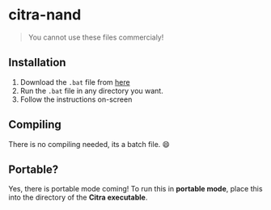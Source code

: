 # citra-nand

> You cannot use these files commercialy!
## Installation
1. Download the `.bat` file from [here](batch/CIT_NAND_archive.bat)
2. Run the `.bat` file in any directory you want.
3. Follow the instructions on-screen
## Compiling
There is no compiling needed, its a batch file.  :smile:
## Portable?
Yes, there is portable mode coming!
To run this in **portable mode**, place this into the directory of the **Citra executable**.
